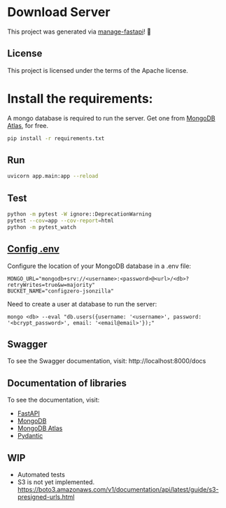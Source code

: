 # Download Server

This project was generated via [manage-fastapi](https://ycd.github.io/manage-fastapi/)! :tada:

## License

This project is licensed under the terms of the Apache license.

# Install the requirements:
A mongo database is required to run the server.
Get one from [MongoDB Atlas](https://www.mongodb.com/cloud/atlas), for free.
```bash
pip install -r requirements.txt
```

## Run
```bash
uvicorn app.main:app --reload
```

## Test
```bash
python -m pytest -W ignore::DeprecationWarning
pytest --cov=app --cov-report=html
python -m pytest_watch
```

## [Config .env](https://fastapi.tiangolo.com/advanced/settings/#reading-a-env-file)
Configure the location of your MongoDB database in a .env file:
```
MONGO_URL="mongodb+srv://<username>:<password>@<url>/<db>?retryWrites=true&w=majority"
BUCKET_NAME="configzero-jsonzilla"
```

Need to create a user at database to run the server:
```
mongo <db> --eval "db.users({username: '<username>', password: '<bcrypt_password>', email: '<email@email>'});"
```

## Swagger
To see the Swagger documentation, visit:
http://localhost:8000/docs


## Documentation of libraries
To see the documentation, visit:
* [FastAPI](https://fastapi.tiangolo.com/)
* [MongoDB](https://www.mongodb.com/)
* [MongoDB Atlas](https://www.mongodb.com/cloud/atlas)
* [Pydantic](https://pydantic-docs.helpmanual.io/)

## WIP
* Automated tests
* S3 is not yet implemented.
https://boto3.amazonaws.com/v1/documentation/api/latest/guide/s3-presigned-urls.html